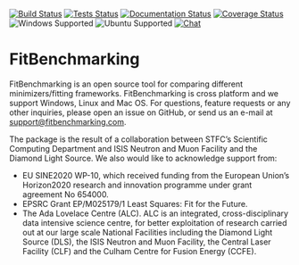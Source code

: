 [![Build Status](https://img.shields.io/github/workflow/status/fitbenchmarking/fitbenchmarking/Build%20and%20Publish/v0.1.0?style=flat-square)](https://github.com/fitbenchmarking/fitbenchmarking/actions/workflows/release.yml?query=branch%3Av0.1.0)
[![Tests Status](https://img.shields.io/github/workflow/status/fitbenchmarking/fitbenchmarking/Tests/v0.1.0?label=tests&style=flat-square)](https://github.com/fitbenchmarking/fitbenchmarking/actions/workflows/main.yml?query=branch%3Av0.1.0)
[![Documentation Status](https://img.shields.io/readthedocs/fitbenchmarking/v0.1.0?style=flat-square)](https://fitbenchmarking.readthedocs.io/en/v0.1.0)
[![Coverage Status](https://img.shields.io/coveralls/github/fitbenchmarking/fitbenchmarking.svg?style=flat-square)](https://coveralls.io/github/fitbenchmarking/fitbenchmarking)
![Windows Supported](https://img.shields.io/badge/win10-support-blue.svg?style=flat-square&logo=windows)
![Ubuntu Supported](https://img.shields.io/badge/18.04-support-orange.svg?style=flat-square&logo=ubuntu)
[![Chat](https://img.shields.io/badge/chat-CompareFitMinimizers-lightgrey.svg?style=flat-square&logo=slack)](https://slack.com/)
# FitBenchmarking

FitBenchmarking is an open source tool for comparing different minimizers/fitting frameworks. FitBenchmarking is cross platform and we support Windows, Linux and Mac OS. For questions, feature requests or any other inquiries, please open an issue on GitHub, or send us an e-mail at support@fitbenchmarking.com.

The package is the result of a collaboration between STFC’s Scientific Computing Department and ISIS Neutron and Muon Facility and the Diamond Light Source. We also would like to acknowledge support from:

* EU SINE2020 WP-10, which received funding from the European Union’s Horizon2020 research and innovation programme under grant agreement No 654000.
* EPSRC Grant EP/M025179/1  Least Squares: Fit for the Future.
* The Ada Lovelace Centre (ALC). ALC is an integrated, cross-disciplinary data intensive science centre, for better exploitation of research carried out at our large scale National Facilities including the Diamond Light Source (DLS), the ISIS Neutron and Muon Facility, the Central Laser Facility (CLF) and the Culham Centre for Fusion Energy (CCFE).
